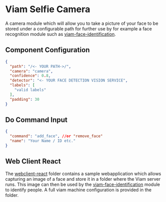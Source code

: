 # Viam Selfie Camera

A camera module which will allow you to take a picture of your face to be stored under a configurable path for further use by for example a face recognition module such as [viam-face-identification](https://github.com/viam-labs/viam-face-identification).

## Component Configuration

```json
{
  "path": "/<- YOUR PATH->/",
  "camera": "camera",
  "confidence": 0.8,
  "detector": "<- YOUR FACE DETECTION VISION SERVICE",
  "labels": [
    "valid labels"
  ],
  "padding": 30
}
```
## Do Command Input

```json
{
  "command": "add_face", //or "remove_face"
  "name": "Your Name / ID etc."
}
```
## Web Client React

The [webclient-react](./webclient-react) folder contains a sample webapplication which allows capturing an image of a face and store it in a folder where the Viam server runs. This image can then be used by the [viam-face-identification](https://github.com/viam-labs/viam-face-identification) module to identify people.
A full viam machine configuration is provided in the folder.
